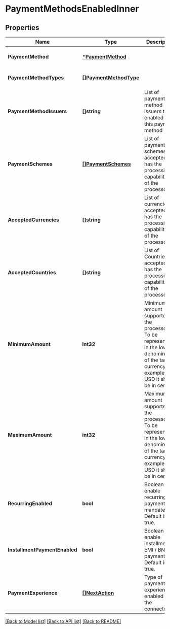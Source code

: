 # PaymentMethodsEnabledInner

## Properties
Name | Type | Description | Notes
------------ | ------------- | ------------- | -------------
**PaymentMethod** | [***PaymentMethod**](PaymentMethod.md) |  | [optional] [default to null]
**PaymentMethodTypes** | [**[]PaymentMethodType**](PaymentMethodType.md) |  | [optional] [default to null]
**PaymentMethodIssuers** | **[]string** | List of payment method issuers to be enabled for this payment method | [optional] [default to null]
**PaymentSchemes** | [**[]PaymentSchemes**](PaymentSchemes.md) | List of payment schemes accepted or has the processing capabilities of the processor | [optional] [default to null]
**AcceptedCurrencies** | **[]string** | List of currencies accepted or has the processing capabilities of the processor | [optional] [default to null]
**AcceptedCountries** | **[]string** | List of Countries accepted or has the processing capabilities of the processor | [optional] [default to null]
**MinimumAmount** | **int32** | Minimum amount supported by the processor. To be represented in the lowest denomination of the target currency (For example, for USD it should be in cents) | [optional] [default to null]
**MaximumAmount** | **int32** | Maximum amount supported by the processor. To be represented in the lowest denomination of the target currency (For example, for USD it should be in cents) | [optional] [default to null]
**RecurringEnabled** | **bool** | Boolean to enable recurring payments / mandates. Default is true. | [optional] [default to null]
**InstallmentPaymentEnabled** | **bool** | Boolean to enable installment / EMI / BNPL payments. Default is true. | [optional] [default to null]
**PaymentExperience** | [**[]NextAction**](NextAction.md) | Type of payment experience enabled with the connector | [optional] [default to null]

[[Back to Model list]](../README.md#documentation-for-models) [[Back to API list]](../README.md#documentation-for-api-endpoints) [[Back to README]](../README.md)

